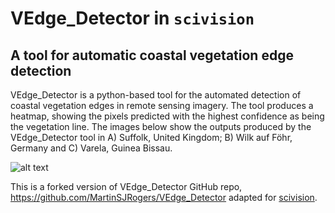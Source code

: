 # VEdge_Detector in `scivision`

## A tool for automatic coastal vegetation edge detection

VEdge_Detector is a python-based tool for the automated detection of coastal vegetation edges in remote sensing imagery. The tool produces a heatmap, showing the pixels predicted with the highest confidence as being the vegetation line. The images below show the outputs produced by the VEdge_Detector tool in A) Suffolk, United Kingdom; B) Wilk auf Föhr, Germany and C) Varela, Guinea Bissau. 

![alt text](https://github.com/MartinSJRogers/VEdge_Detector/blob/main/example_Images.png) 

This is a forked version of VEdge_Detector GitHub repo, https://github.com/MartinSJRogers/VEdge_Detector adapted for [scivision](https://github.com/alan-turing-institute/scivision).